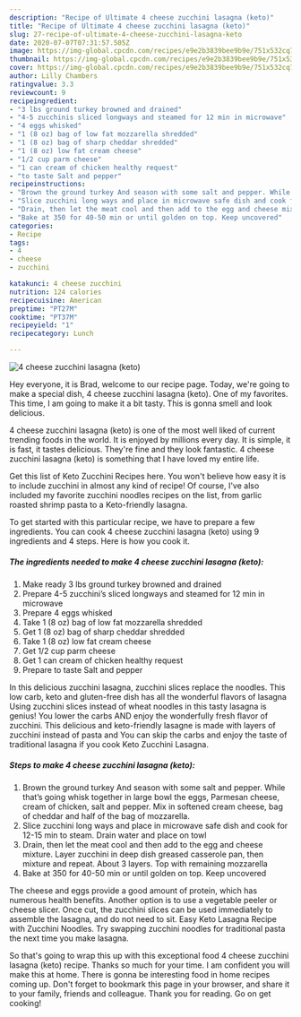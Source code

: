 ```yaml
---
description: "Recipe of Ultimate 4 cheese zucchini lasagna (keto)"
title: "Recipe of Ultimate 4 cheese zucchini lasagna (keto)"
slug: 27-recipe-of-ultimate-4-cheese-zucchini-lasagna-keto
date: 2020-07-07T07:31:57.505Z
image: https://img-global.cpcdn.com/recipes/e9e2b3839bee9b9e/751x532cq70/4-cheese-zucchini-lasagna-keto-recipe-main-photo.jpg
thumbnail: https://img-global.cpcdn.com/recipes/e9e2b3839bee9b9e/751x532cq70/4-cheese-zucchini-lasagna-keto-recipe-main-photo.jpg
cover: https://img-global.cpcdn.com/recipes/e9e2b3839bee9b9e/751x532cq70/4-cheese-zucchini-lasagna-keto-recipe-main-photo.jpg
author: Lilly Chambers
ratingvalue: 3.3
reviewcount: 9
recipeingredient:
- "3 lbs ground turkey browned and drained"
- "4-5 zucchinis sliced longways and steamed for 12 min in microwave"
- "4 eggs whisked"
- "1 (8 oz) bag of low fat mozzarella shredded"
- "1 (8 oz) bag of sharp cheddar shredded"
- "1 (8 oz) low fat cream cheese"
- "1/2 cup parm cheese"
- "1 can cream of chicken healthy request"
- "to taste Salt and pepper"
recipeinstructions:
- "Brown the ground turkey And season with some salt and pepper. While that’s going whisk together in large bowl the eggs, Parmesan cheese, cream of chicken, salt and pepper. Mix in softened cream cheese, bag of cheddar and half of the bag of mozzarella."
- "Slice zucchini long ways and place in microwave safe dish and cook for 12-15 min to steam. Drain water and place on towl"
- "Drain, then let the meat cool and then add to the egg and cheese mixture. Layer zucchini in deep dish greased casserole pan, then mixture and repeat. About 3 layers. Top with remaining mozzarella"
- "Bake at 350 for 40-50 min or until golden on top. Keep uncovered"
categories:
- Recipe
tags:
- 4
- cheese
- zucchini

katakunci: 4 cheese zucchini 
nutrition: 124 calories
recipecuisine: American
preptime: "PT27M"
cooktime: "PT37M"
recipeyield: "1"
recipecategory: Lunch

---
```



![4 cheese zucchini lasagna (keto)](https://img-global.cpcdn.com/recipes/e9e2b3839bee9b9e/751x532cq70/4-cheese-zucchini-lasagna-keto-recipe-main-photo.jpg)

Hey everyone, it is Brad, welcome to our recipe page. Today, we're going to make a special dish, 4 cheese zucchini lasagna (keto). One of my favorites. This time, I am going to make it a bit tasty. This is gonna smell and look delicious.

4 cheese zucchini lasagna (keto) is one of the most well liked of current trending foods in the world. It is enjoyed by millions every day. It is simple, it is fast, it tastes delicious. They're fine and they look fantastic. 4 cheese zucchini lasagna (keto) is something that I have loved my entire life.

Get this list of Keto Zucchini Recipes here. You won&#39;t believe how easy it is to include zucchini in almost any kind of recipe! Of course, I&#39;ve also included my favorite zucchini noodles recipes on the list, from garlic roasted shrimp pasta to a Keto-friendly lasagna.


To get started with this particular recipe, we have to prepare a few ingredients. You can cook 4 cheese zucchini lasagna (keto) using 9 ingredients and 4 steps. Here is how you cook it.

##### The ingredients needed to make 4 cheese zucchini lasagna (keto):

1. Make ready 3 lbs ground turkey browned and drained
1. Prepare 4-5 zucchini’s sliced longways and steamed for 12 min in microwave
1. Prepare 4 eggs whisked
1. Take 1 (8 oz) bag of low fat mozzarella shredded
1. Get 1 (8 oz) bag of sharp cheddar shredded
1. Take 1 (8 oz) low fat cream cheese
1. Get 1/2 cup parm cheese
1. Get 1 can cream of chicken healthy request
1. Prepare to taste Salt and pepper


In this delicious zucchini lasagna, zucchini slices replace the noodles. This low carb, keto and gluten-free dish has all the wonderful flavors of lasagna Using zucchini slices instead of wheat noodles in this tasty lasagna is genius! You lower the carbs AND enjoy the wonderfully fresh flavor of zucchini. This delicious and keto-friendly lasagne is made with layers of zucchini instead of pasta and You can skip the carbs and enjoy the taste of traditional lasagna if you cook Keto Zucchini Lasagna. 

##### Steps to make 4 cheese zucchini lasagna (keto):

1. Brown the ground turkey And season with some salt and pepper. While that’s going whisk together in large bowl the eggs, Parmesan cheese, cream of chicken, salt and pepper. Mix in softened cream cheese, bag of cheddar and half of the bag of mozzarella.
1. Slice zucchini long ways and place in microwave safe dish and cook for 12-15 min to steam. Drain water and place on towl
1. Drain, then let the meat cool and then add to the egg and cheese mixture. Layer zucchini in deep dish greased casserole pan, then mixture and repeat. About 3 layers. Top with remaining mozzarella
1. Bake at 350 for 40-50 min or until golden on top. Keep uncovered


The cheese and eggs provide a good amount of protein, which has numerous health benefits. Another option is to use a vegetable peeler or cheese slicer. Once cut, the zucchini slices can be used immediately to assemble the lasagna, and do not need to sit. Easy Keto Lasagna Recipe with Zucchini Noodles. Try swapping zucchini noodles for traditional pasta the next time you make lasagna. 

So that's going to wrap this up with this exceptional food 4 cheese zucchini lasagna (keto) recipe. Thanks so much for your time. I am confident you will make this at home. There is gonna be interesting food in home recipes coming up. Don't forget to bookmark this page in your browser, and share it to your family, friends and colleague. Thank you for reading. Go on get cooking!
